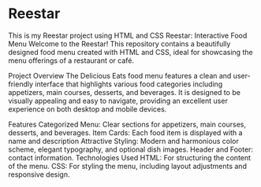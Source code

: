 # Reestar
This is my Reestar project using HTML and CSS
Reestar: Interactive Food Menu
Welcome to the Reestar! This repository contains a beautifully designed food menu created with HTML and CSS, ideal for showcasing the menu offerings of a restaurant or café.

Project Overview
The Delicious Eats food menu features a clean and user-friendly interface that highlights various food categories including appetizers, main courses, desserts, and beverages. It is designed to be visually appealing and easy to navigate, providing an excellent user experience on both desktop and mobile devices.

Features
Categorized Menu: Clear sections for appetizers, main courses, desserts, and beverages.
Item Cards: Each food item is displayed with a name and description
Attractive Styling: Modern and harmonious color scheme, elegant typography, and optional dish images.
Header and Footer:  contact information.
Technologies Used
HTML: For structuring the content of the menu.
CSS: For styling the menu, including layout adjustments and responsive design.
